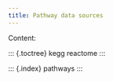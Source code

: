 ```yaml
---
title: Pathway data sources
---
```


Content:

::: {.toctree}
kegg reactome
:::

::: {.index}
pathways
:::
